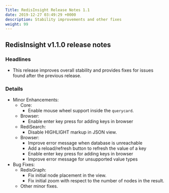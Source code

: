 ```yaml
---
Title: RedisInsight Release Notes 1.1 
date: 2019-12-27 03:49:29 +0000
description: Stability improvements and other fixes
weight: 99
---
```

## RedisInsight v1.1.0 release notes

### Headlines

- This release improves overall stability and provides fixes for issues found after the previous release.

### Details

- Minor Enhancements:
    - Core:
        - Enable mouse wheel support inside the `querycard`.
    - Browser:
        - Enable enter key press for adding keys in browser
    - RediSearch:
        - Disable HIGHLIGHT markup in JSON view.
    - Browser:
        - Improve error message when database is unreachable
        - Add a reload/refresh button to refresh the value of a key
        - Enable enter key press for adding keys in browser
        - Improve error message for unsupported value types
- Bug Fixes:
    - RedisGraph:
        - Fix initial node placement in the view.
        - Fix initial zoom with respect to the number of nodes in the result.
    - Other minor fixes.
